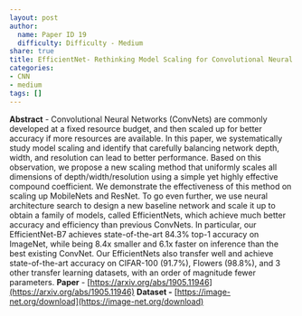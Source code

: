 ```yaml
---
layout: post
author:
  name: Paper ID 19
  difficulty: Difficulty - Medium
share: true
title: EfficientNet- Rethinking Model Scaling for Convolutional Neural Networks
categories:
- CNN
- medium
tags: []
---
```

**Abstract** - Convolutional Neural Networks (ConvNets) are commonly developed at a fixed resource budget, and then scaled up for better accuracy if more resources are available. In this paper, we systematically study model scaling and identify that carefully balancing network depth, width, and resolution can lead to better performance. Based on this observation, we propose a new scaling method that uniformly scales all dimensions of depth/width/resolution using a simple yet highly effective compound coefficient. We demonstrate the effectiveness of this method on scaling up MobileNets and ResNet.
To go even further, we use neural architecture search to design a new baseline network and scale it up to obtain a family of models, called EfficientNets, which achieve much better accuracy and efficiency than previous ConvNets. In particular, our EfficientNet-B7 achieves state-of-the-art 84.3% top-1 accuracy on ImageNet, while being 8.4x smaller and 6.1x faster on inference than the best existing ConvNet. Our EfficientNets also transfer well and achieve state-of-the-art accuracy on CIFAR-100 (91.7%), Flowers (98.8%), and 3 other transfer learning datasets, with an order of magnitude fewer parameters.
**Paper** - [https://arxiv.org/abs/1905.11946](https://arxiv.org/abs/1905.11946)
**Dataset -** [https://image-net.org/download](https://image-net.org/download)
    